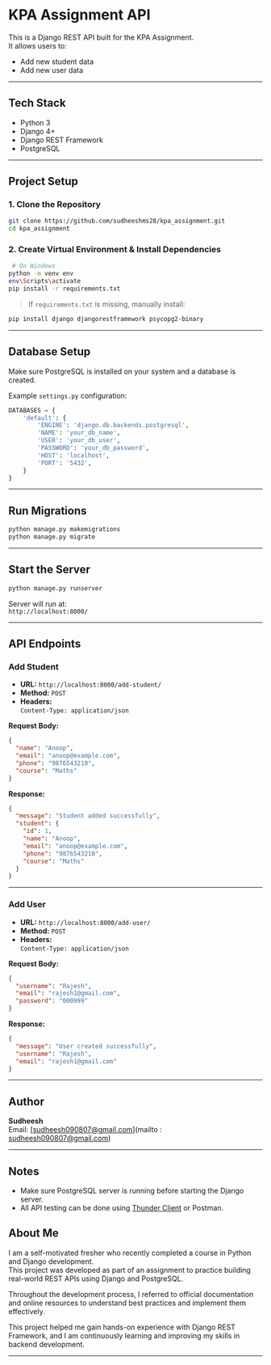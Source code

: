 # KPA Assignment API

This is a Django REST API built for the KPA Assignment.  
It allows users to:

- Add new student data
- Add new user data

---

##   Tech Stack

- Python 3
- Django 4+
- Django REST Framework
- PostgreSQL

---

##   Project Setup

### 1. Clone the Repository

```bash
git clone https://github.com/sudheeshms28/kpa_assignment.git
cd kpa_assignment
```

### 2. Create Virtual Environment & Install Dependencies

```bash
 # On Windows
python -m venv env
env\Scripts\activate         
pip install -r requirements.txt
```

> If `requirements.txt` is missing, manually install:
```bash
pip install django djangorestframework psycopg2-binary
```

---

##   Database Setup

Make sure PostgreSQL is installed on your system and a database is created.

Example `settings.py` configuration:
```python
DATABASES = {
    'default': {
        'ENGINE': 'django.db.backends.postgresql',
        'NAME': 'your_db_name',
        'USER': 'your_db_user',
        'PASSWORD': 'your_db_password',
        'HOST': 'localhost',
        'PORT': '5432',
    }
}
```

---

##   Run Migrations

```bash
python manage.py makemigrations
python manage.py migrate
```

---

##   Start the Server

```bash
python manage.py runserver
```

Server will run at:  
`http://localhost:8000/`

---

##   API Endpoints

###   Add Student

- **URL:** `http://localhost:8000/add-student/`  
- **Method:** `POST`  
- **Headers:**  
  `Content-Type: application/json`

**Request Body:**
```json
{
  "name": "Anoop",
  "email": "anoop@example.com",
  "phone": "9876543210",
  "course": "Maths"
}
```

**Response:**
```json
{
  "message": "Student added successfully",
  "student": {
    "id": 1,
    "name": "Anoop",
    "email": "anoop@example.com",
    "phone": "9876543210",
    "course": "Maths"
  }
}
```

---

###   Add User

- **URL:** `http://localhost:8000/add-user/`  
- **Method:** `POST`  
- **Headers:**  
  `Content-Type: application/json`

**Request Body:**
```json
{
  "username": "Rajesh",
  "email": "rajesh1@gmail.com",
  "password": "000999"
}
```

**Response:**
```json
{
  "message": "User created successfully",
  "username": "Rajesh",
  "email": "rajesh1@gmail.com"
}
```

---

##  Author

 **Sudheesh**  
Email: [sudheesh090807@gmail.com](mailto : sudheesh090807@gmail.com)

---

##  Notes

- Make sure PostgreSQL server is running before starting the Django server.
- All API testing can be done using [Thunder Client](https://www.thunderclient.com/) or Postman.


##  About Me

I am a self-motivated fresher who recently completed a course in Python and Django development.  
This project was developed as part of an assignment to practice building real-world REST APIs using Django and PostgreSQL.

Throughout the development process, I referred to official documentation and online resources to understand best practices and implement them effectively.

This project helped me gain hands-on experience with Django REST Framework, and I am continuously learning and improving my skills in backend development.


---